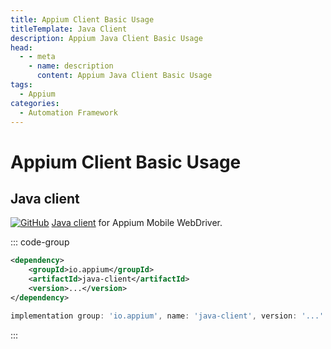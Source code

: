 ```yaml
---
title: Appium Client Basic Usage
titleTemplate: Java Client
description: Appium Java Client Basic Usage
head:
  - - meta
    - name: description
      content: Appium Java Client Basic Usage
tags:
  - Appium
categories:
  - Automation Framework
---
```


# Appium Client Basic Usage <Badge type="tip" text="Appium" /><Badge type="warning" text="Automation Framework" />

## Java client

[![GitHub](https://img.shields.io/badge/github-%23121011.svg?style=for-the-badge&logo=github&logoColor=blue)](https://github.com/appium/java-client)
[Java client](https://mvnrepository.com/artifact/io.appium/java-client) for Appium Mobile WebDriver.

::: code-group

```xml [Maven]
<dependency>
    <groupId>io.appium</groupId>
    <artifactId>java-client</artifactId>
    <version>...</version>
</dependency>
```

```groovy [Gradle]
implementation group: 'io.appium', name: 'java-client', version: '...'
```

:::
